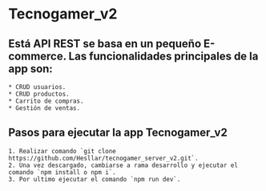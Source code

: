 # Tecnogamer_v2

##  Está API REST se basa en un pequeño **E-commerce**. Las funcionalidades principales de la app son:

    * CRUD usuarios.
    * CRUD productos.
    * Carrito de compras.
    * Gestión de ventas.

##  Pasos para ejecutar la app **Tecnogamer_v2**
    
    1. Realizar comando `git clone https://github.com/Hesllar/tecnogamer_server_v2.git`.
    2. Una vez descargado, cambiarse a rama desarrollo y ejecutar el comando `npm install o npm i`.
    3. Por ultimo ejecutar el comando `npm run dev`.
